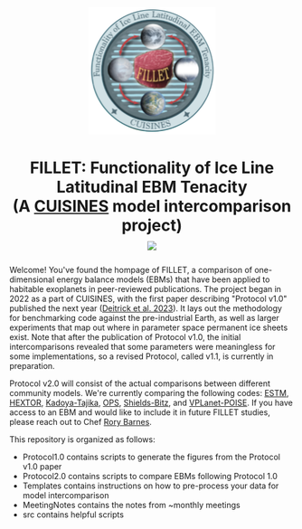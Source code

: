 <p align="center">
  <img width = "225" src="docs/FILLET_logo.png?raw=true"/>
</p>

<h1 align="center">FILLET: Functionality of Ice Line Latitudinal EBM Tenacity<br>
(A <a href="https://nexss.info/cuisines/">CUISINES</a> model intercomparison project)<br>
  <a href="https://iopscience.iop.org/article/10.3847/PSJ/acba05">
    <img src="https://img.shields.io/badge/Read-Protocol_v1%2E0_paper-blue.svg?style=flat">
  </a>
</h2>


Welcome! You've found the hompage of FILLET, a comparison 
of one-dimensional energy balance models (EBMs) that have been applied to habitable exoplanets 
in peer-reviewed publications. The project began in 2022 as a part of CUISINES, with the first 
paper describing "Protocol v1.0" published the next year 
(<a href="https://iopscience.iop.org/article/10.3847/PSJ/acba05">Deitrick et al. 2023</a>).
It lays out the methodology for benchmarking code against the pre-industrial Earth,
as well as larger experiments that map out where in parameter space permanent ice sheets 
exist. Note that after the publication of Protocol v1.0, the initial intercomparisons revealed that
some parameters were meaningless for some implementations, so a revised Protocol, called v1.1, is
currently in preparation.

Protocol v2.0 will consist of the actual comparisons between different community models. We're currently 
comparing the following codes: 
<a href="https://academic.oup.com/mnras/article/514/4/5105/6609498">ESTM</a>, 
<a href="https://iopscience.iop.org/article/10.3847/PSJ/ac49eb/pdf">HEXTOR</a>, 
<a href="https://iopscience.iop.org/article/10.3847/2041-8205/825/2/L21/pdf">Kadoya-Tajika</a>, 
<a href="https://agupubs.onlinelibrary.wiley.com/doi/10.1029/2019JE006160">OPS</a>,
<a href="https://iopscience.iop.org/article/10.3847/1538-4357/ab4da6/pdf">Shields-Bitz</a>, and 
<a href="https://github.com/VirtualPlanetaryLaboratory/vplanet">VPLanet-POISE</a>. If you have access to 
an EBM and would like to include it in future FILLET studies, please reach out to Chef 
[Rory Barnes](mailto:rory@astro.washington.edu).

This repository is organized as follows:
- Protocol1.0 contains scripts to generate the figures from the Protocol v1.0 paper
- Protocol2.0 contains scripts to compare EBMs following Protocol 1.0
- Templates contains instructions on how to pre-process your data for model intercomparison
- MeetingNotes contains the notes from ~monthly meetings
- src contains helpful scripts
